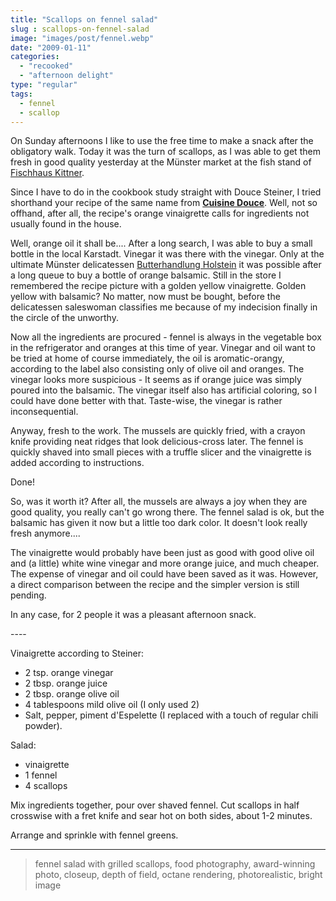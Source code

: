 ```yaml
---
title: "Scallops on fennel salad"
slug : scallops-on-fennel-salad
image: "images/post/fennel.webp"
date: "2009-01-11"
categories: 
  - "recooked"
  - "afternoon delight"
type: "regular"
tags: 
  - fennel
  - scallop
---
```


On Sunday afternoons I like to use the free time to make a snack after the obligatory walk. Today it was the turn of scallops, as I was able to get them fresh in good quality yesterday at the Münster market at the fish stand of [Fischhaus Kittner](http://www.fischhaus-kittner.de).

Since I have to do in the cookbook study straight with Douce Steiner, I tried shorthand your recipe of the same name from **[Cuisine Douce](https://www.feinschmeckerblog.de/2008/09/29/das_kochbuch_des_jahres_kommt_von_douce_steiner_deutschlands_einziger_zwei-sterne-kchin/)**. Well, not so offhand, after all, the recipe's orange vinaigrette calls for ingredients not usually found in the house.

Well, orange oil it shall be.... After a long search, I was able to buy a small bottle in the local Karstadt. Vinegar it was there with the vinegar. Only at the ultimate Münster delicatessen [Butterhandlung Holstein](http://www.butterhandlung-holstein.de/butterhandlung/) it was possible after a long queue to buy a bottle of orange balsamic. Still in the store I remembered the recipe picture with a golden yellow vinaigrette. Golden yellow with balsamic? No matter, now must be bought, before the delicatessen saleswoman classifies me because of my indecision finally in the circle of the unworthy.

Now all the ingredients are procured - fennel is always in the vegetable box in the refrigerator and oranges at this time of year. Vinegar and oil want to be tried at home of course immediately, the oil is aromatic-orangy, according to the label also consisting only of olive oil and oranges. The vinegar looks more suspicious - It seems as if orange juice was simply poured into the balsamic. The vinegar itself also has artificial coloring, so I could have done better with that. Taste-wise, the vinegar is rather inconsequential.

Anyway, fresh to the work. The mussels are quickly fried, with a crayon knife providing neat ridges that look delicious-cross later. The fennel is quickly shaved into small pieces with a truffle slicer and the vinaigrette is added according to instructions.

Done!

So, was it worth it? After all, the mussels are always a joy when they are good quality, you really can't go wrong there. The fennel salad is ok, but the balsamic has given it now but a little too dark color. It doesn't look really fresh anymore....

The vinaigrette would probably have been just as good with good olive oil and (a little) white wine vinegar and more orange juice, and much cheaper. The expense of vinegar and oil could have been saved as it was. However, a direct comparison between the recipe and the simpler version is still pending.

In any case, for 2 people it was a pleasant afternoon snack.

\----

Vinaigrette according to Steiner: 
* 2 tsp. orange vinegar 
* 2 tbsp. orange juice 
* 2 tbsp. orange olive oil 
* 4 tablespoons mild olive oil (I only used 2) 
* Salt, pepper, piment d'Espelette (I replaced with a touch of regular chili powder).

Salad: 

* vinaigrette 
* 1 fennel 
* 4 scallops

Mix ingredients together, pour over shaved fennel. Cut scallops in half crosswise with a fret knife and sear hot on both sides, about 1-2 minutes.

Arrange and sprinkle with fennel greens.

----

> fennel salad with grilled scallops, food photography, award-winning photo, closeup, depth of field, octane rendering, photorealistic, bright image

